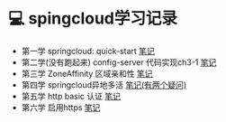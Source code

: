 # :computer: spingcloud学习记录
- 第一学 springcloud: quick-start [笔记](https://github.com/keepclimbs/springcloud-notes/tree/master/ch2-1/readMe.md)
- 第二学(没有跑起来) config-server  代码实现ch3-1 [笔记](https://github.com/keepclimbs/springcloud-notes/tree/master/ch3-1/readMe.md)
- 第三学 ZoneAffinity 区域亲和性  [笔记](https://github.com/keepclimbs/springcloud-notes/tree/master/ch3-5-2/readMe.md)
- 第四学 springcloud异地多活 [笔记(有两个疑问)](https://github.com/keepclimbs/springcloud-notes/tree/master/ch3-5-3/readMe.md)
- 第五学 http basic 认证  [笔记](https://github.com/keepclimbs/springcloud-notes/tree/master/ch3-5-4/readMe.md)
- 第六学 启用https  [笔记](https://github.com/keepclimbs/springcloud-notes/tree/master/ch3-5-5/readMe.md)

